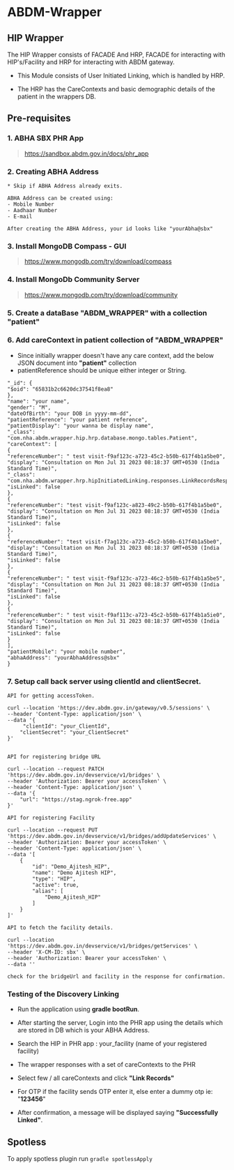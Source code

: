 # ABDM-Wrapper
## HIP Wrapper
The HIP Wrapper consists of FACADE And HRP, FACADE for interacting with HIP's/Facility and HRP for interacting with ABDM gateway.

- This Module consists of User Initiated Linking, which is handled by HRP.

- The HRP has the CareContexts and basic demographic details of the patient in the wrappers DB.
## Pre-requisites
### 1. ABHA SBX PHR App

> https://sandbox.abdm.gov.in/docs/phr_app


### 2. Creating ABHA Address 
 
```
* Skip if ABHA Address already exits.

ABHA Address can be created using: 
- Mobile Number
- Aadhaar Number
- E-mail

After creating the ABHA Address, your id looks like "yourAbha@sbx"
```

    

### 3. Install MongoDB Compass - GUI
>https://www.mongodb.com/try/download/compass

### 4. Install MongoDb Community Server
>https://www.mongodb.com/try/download/community

### 5. Create a dataBase "ABDM_WRAPPER" with a collection "patient"
### 6. Add careContext in patient collection of "ABDM_WRAPPER"
- Since initially wrapper doesn't have any care context, add the below JSON document into **"patient"** collection
- patientReference should be unique either integer or String.

```{
"_id": {
"$oid": "65831b2c6620dc37541f8ea8"
},
"name": "your name",
"gender": "M",
"dateOfBirth": "your DOB in yyyy-mm-dd",
"patientReference": "your patient reference",
"patientDisplay": "your wanna be display name",
"_class": "com.nha.abdm.wrapper.hip.hrp.database.mongo.tables.Patient",
"careContext": [
{
"referenceNumber": " test visit-f9af123c-a723-45c2-b50b-617f4b1a5be0",
"display": "Consultation on Mon Jul 31 2023 08:18:37 GMT+0530 (India Standard Time)",
"_class": "com.nha.abdm.wrapper.hrp.hipInitiatedLinking.responses.LinkRecordsResponse$CareContext",
"isLinked": false
},
{
"referenceNumber": "test visit-f9af123c-a823-49c2-b50b-617f4b1a5be0",
"display": "Consultation on Mon Jul 31 2023 08:18:37 GMT+0530 (India Standard Time)",
"isLinked": false
},
{
"referenceNumber": "test visit-f7ag123c-a723-45c2-b50b-617f4b1a5be0",
"display": "Consultation on Mon Jul 31 2023 08:18:37 GMT+0530 (India Standard Time)",
"isLinked": false
},
{
"referenceNumber": " test visit-f9af123c-a723-46c2-b50b-617f4b1a5be5",
"display": "Consultation on Mon Jul 31 2023 08:18:37 GMT+0530 (India Standard Time)",
"isLinked": false
},
{
"referenceNumber": " test visit-f9af113c-a723-45c2-b50b-617f4b1a5ie0",
"display": "Consultation on Mon Jul 31 2023 08:18:37 GMT+0530 (India Standard Time)",
"isLinked": false
}
],
"patientMobile": "your mobile number",
"abhaAddress": "yourAbhaAddress@sbx"
}
```

### 7. Setup call back server using clientId and clientSecret.
```
API for getting accessToken.

curl --location 'https://dev.abdm.gov.in/gateway/v0.5/sessions' \
--header 'Content-Type: application/json' \
--data '{
     "clientId": "your_ClientId",
    "clientSecret": "your_ClientSecret"
}'


```
```
API for registering bridge URL

curl --location --request PATCH 'https://dev.abdm.gov.in/devservice/v1/bridges' \
--header 'Authorization: Bearer your accessToken' \
--header 'Content-Type: application/json' \
--data '{
    "url": "https://stag.ngrok-free.app"
}'
```
```
API for registering Facility

curl --location --request PUT 'https://dev.abdm.gov.in/devservice/v1/bridges/addUpdateServices' \
--header 'Authorization: Bearer your accessToken' \
--header 'Content-Type: application/json' \
--data '[
    {
        "id": "Demo_Ajitesh_HIP",
        "name": "Demo Ajitesh HIP",
        "type": "HIP",
        "active": true,
        "alias": [
            "Demo_Ajitesh_HIP"
        ]
    }
]'
```
```
API to fetch the facility details.

curl --location 'https://dev.abdm.gov.in/devservice/v1/bridges/getServices' \
--header 'X-CM-ID: sbx' \
--header 'Authorization: Bearer your accessToken' \
--data ''

check for the bridgeUrl and facility in the response for confirmation.
```
### Testing of the Discovery Linking

- Run the application using **gradle bootRun**.

- After starting the server, Login into the PHR app using the details which are stored in DB which is your ABHA Address.
- Search the HIP in PHR app : your_facility (name of your registered facility)
- The wrapper responses with a set of careContexts to the PHR
- Select few / all careContexts and click **"Link Records"**
- For OTP if the facility sends OTP enter it, else enter a dummy otp ie: "**123456**"
- After confirmation, a message will be displayed  saying **"Successfully Linked"**.



## Spotless
To apply spotless plugin run ```gradle spotlessApply```